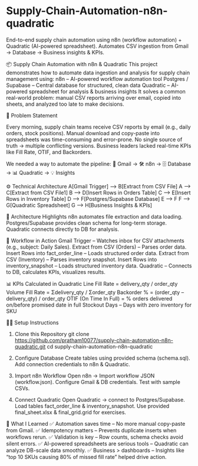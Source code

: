 # Supply-Chain-Automation-n8n-quadratic
End-to-end supply chain automation using n8n (workflow automation) + Quadratic (AI-powered spreadsheet). Automates CSV ingestion from Gmail → Database → Business insights &amp; KPIs.

📦 Supply Chain Automation with n8n & Quadratic
This project demonstrates how to automate data ingestion and analysis for supply chain management using:
n8n – AI-powered workflow automation tool
Postgres / Supabase – Central database for structured, clean data
Quadratic – AI-powered spreadsheet for analysis & business insights
It solves a common real-world problem: manual CSV reports arriving over email, copied into sheets, and analyzed too late to make decisions.

🧭 Problem Statement

Every morning, supply chain teams receive CSV reports by email (e.g., daily orders, stock positions).
Manual download and copy-paste into spreadsheets was time-consuming and error-prone.
No single source of truth → multiple conflicting versions.
Business leaders lacked real-time KPIs like Fill Rate, OTIF, and Backorders.

We needed a way to automate the pipeline:
📧 Gmail → 🛠 n8n → 🗄 Database → 📊 Quadratic → 💡 Insights

⚙️ Technical Architecture
  A[Gmail Trigger] --> B[Extract from CSV File]
  A --> C[Extract from CSV File1]
  B --> D[Insert Rows in Orders Table]
  C --> E[Insert Rows in Inventory Table]
  D --> F[Postgres/Supabase Database]
  E --> F
  F --> G[Quadratic Spreadsheet]
  G --> H[Business Insights & KPIs]

📌 Architecture Highlights
  n8n automates file extraction and data loading.
  Postgres/Supabase provides clean schema for long-term storage.
  Quadratic connects directly to DB for analysis.

🚀 Workflow in Action
  Gmail Trigger – Watches inbox for CSV attachments (e.g., subject: Daily Sales).
  Extract from CSV (Orders) – Parses order data.
  Insert Rows into fact_order_line – Loads structured order data.
  Extract from CSV (Inventory) – Parses inventory snapshot.
  Insert Rows into inventory_snapshot – Loads structured inventory data.
  Quadratic – Connects to DB, calculates KPIs, visualizes results.

📊 KPIs Calculated in Quadratic
  Line Fill Rate = delivery_qty / order_qty
  Volume Fill Rate = Σdelivery_qty / Σorder_qty
  Backorder % = (order_qty – delivery_qty) / order_qty
  OTIF (On Time In Full) = % orders delivered on/before promised date in full
  Stockout Days – Days with zero inventory for SKU

🧑‍💻 Setup Instructions
  1. Clone this Repository
    git clone https://github.com/pratham10077/supply-chain-automation-n8n-quadratic.git
    cd supply-chain-automation-n8n-quadratic

  2. Configure Database
     Create tables using provided schema (schema.sql).
     Add connection credentials to n8n & Quadratic.

  3. Import n8n Workflow
     Open n8n → Import workflow JSON (workflow.json).
     Configure Gmail & DB credentials.
     Test with sample CSVs.

  4. Connect Quadratic
    Open Quadratic → connect to Postgres/Supabase.
    Load tables fact_order_line & inventory_snapshot.
    Use provided final_sheet.xlsx & final_grid.grid for exercises.

🎯 What I Learned
  ✅ Automation saves time – No more manual copy-paste from Gmail.
  ✅ Idempotency matters – Prevents duplicate inserts when workflows rerun.
  ✅ Validation is key – Row counts, schema checks avoid silent errors.
  ✅ AI-powered spreadsheets are serious tools – Quadratic can analyze DB-scale data smoothly.
  ✅ Business > dashboards – Insights like “top 10 SKUs causing 80% of missed fill rate” helped drive action.
